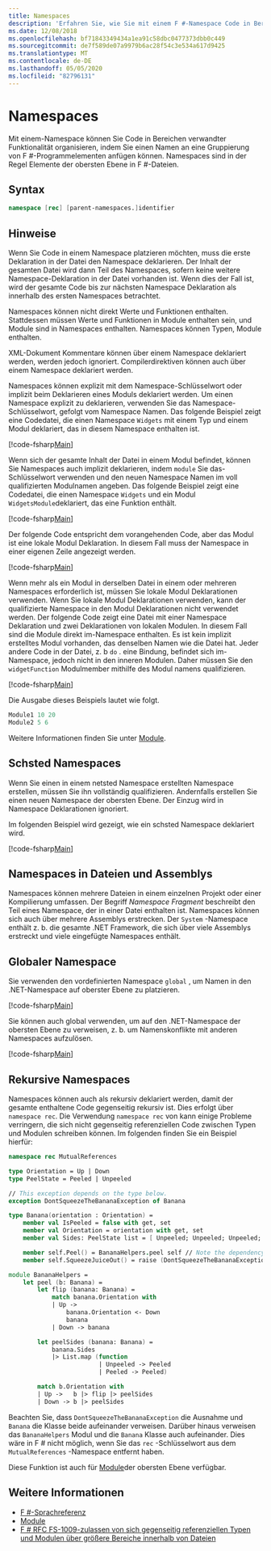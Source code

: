 ```yaml
---
title: Namespaces
description: 'Erfahren Sie, wie Sie mit einem F #-Namespace Code in Bereichen verwandter Funktionalität organisieren können, indem Sie einen Namen an eine Gruppierung von Programmelementen anfügen.'
ms.date: 12/08/2018
ms.openlocfilehash: bf71843349434a1ea91c58dbc0477373dbb0c449
ms.sourcegitcommit: de7f589de07a9979b6ac28f54c3e534a617d9425
ms.translationtype: MT
ms.contentlocale: de-DE
ms.lasthandoff: 05/05/2020
ms.locfileid: "82796131"
---
```

# <a name="namespaces"></a>Namespaces

Mit einem-Namespace können Sie Code in Bereichen verwandter Funktionalität organisieren, indem Sie einen Namen an eine Gruppierung von F #-Programmelementen anfügen können. Namespaces sind in der Regel Elemente der obersten Ebene in F #-Dateien.

## <a name="syntax"></a>Syntax

```fsharp
namespace [rec] [parent-namespaces.]identifier
```

## <a name="remarks"></a>Hinweise

Wenn Sie Code in einem Namespace platzieren möchten, muss die erste Deklaration in der Datei den Namespace deklarieren. Der Inhalt der gesamten Datei wird dann Teil des Namespaces, sofern keine weitere Namespace-Deklaration in der Datei vorhanden ist. Wenn dies der Fall ist, wird der gesamte Code bis zur nächsten Namespace Deklaration als innerhalb des ersten Namespaces betrachtet.

Namespaces können nicht direkt Werte und Funktionen enthalten. Stattdessen müssen Werte und Funktionen in Module enthalten sein, und Module sind in Namespaces enthalten. Namespaces können Typen, Module enthalten.

XML-Dokument Kommentare können über einem Namespace deklariert werden, werden jedoch ignoriert. Compilerdirektiven können auch über einem Namespace deklariert werden.

Namespaces können explizit mit dem Namespace-Schlüsselwort oder implizit beim Deklarieren eines Moduls deklariert werden. Um einen Namespace explizit zu deklarieren, verwenden Sie das Namespace-Schlüsselwort, gefolgt vom Namespace Namen. Das folgende Beispiel zeigt eine Codedatei, die einen Namespace `Widgets` mit einem Typ und einem Modul deklariert, das in diesem Namespace enthalten ist.

[!code-fsharp[Main](~/samples/snippets/fsharp/lang-ref-2/snippet6406.fs)]

Wenn sich der gesamte Inhalt der Datei in einem Modul befindet, können Sie Namespaces auch implizit deklarieren, indem `module` Sie das-Schlüsselwort verwenden und den neuen Namespace Namen im voll qualifizierten Modulnamen angeben. Das folgende Beispiel zeigt eine Codedatei, die einen Namespace `Widgets` und ein Modul `WidgetsModule`deklariert, das eine Funktion enthält.

[!code-fsharp[Main](~/samples/snippets/fsharp/lang-ref-2/snippet6401.fs)]

Der folgende Code entspricht dem vorangehenden Code, aber das Modul ist eine lokale Modul Deklaration. In diesem Fall muss der Namespace in einer eigenen Zeile angezeigt werden.

[!code-fsharp[Main](~/samples/snippets/fsharp/namespaces/snippet6402.fs)]

Wenn mehr als ein Modul in derselben Datei in einem oder mehreren Namespaces erforderlich ist, müssen Sie lokale Modul Deklarationen verwenden. Wenn Sie lokale Modul Deklarationen verwenden, kann der qualifizierte Namespace in den Modul Deklarationen nicht verwendet werden. Der folgende Code zeigt eine Datei mit einer Namespace Deklaration und zwei Deklarationen von lokalen Modulen. In diesem Fall sind die Module direkt im-Namespace enthalten. Es ist kein implizit erstelltes Modul vorhanden, das denselben Namen wie die Datei hat. Jeder andere Code in der Datei, z. b `do` . eine Bindung, befindet sich im-Namespace, jedoch nicht in den inneren Modulen. Daher müssen Sie den `widgetFunction` Modulmember mithilfe des Modul namens qualifizieren.

[!code-fsharp[Main](~/samples/snippets/fsharp/lang-ref-2/snippet6403.fs)]

Die Ausgabe dieses Beispiels lautet wie folgt.

```fsharp
Module1 10 20
Module2 5 6
```

Weitere Informationen finden Sie unter [Module](modules.md).

## <a name="nested-namespaces"></a>Schsted Namespaces

Wenn Sie einen in einem netsted Namespace erstellten Namespace erstellen, müssen Sie ihn vollständig qualifizieren. Andernfalls erstellen Sie einen neuen Namespace der obersten Ebene. Der Einzug wird in Namespace Deklarationen ignoriert.

Im folgenden Beispiel wird gezeigt, wie ein schsted Namespace deklariert wird.

[!code-fsharp[Main](~/samples/snippets/fsharp/lang-ref-2/snippet6404.fs)]

## <a name="namespaces-in-files-and-assemblies"></a>Namespaces in Dateien und Assemblys

Namespaces können mehrere Dateien in einem einzelnen Projekt oder einer Kompilierung umfassen. Der Begriff *Namespace Fragment* beschreibt den Teil eines Namespace, der in einer Datei enthalten ist. Namespaces können sich auch über mehrere Assemblys erstrecken. Der `System` -Namespace enthält z. b. die gesamte .NET Framework, die sich über viele Assemblys erstreckt und viele eingefügte Namespaces enthält.

## <a name="global-namespace"></a>Globaler Namespace

Sie verwenden den vordefinierten Namespace `global` , um Namen in den .NET-Namespace auf oberster Ebene zu platzieren.

[!code-fsharp[Main](~/samples/snippets/fsharp/lang-ref-2/snippet6407.fs)]

Sie können auch global verwenden, um auf den .NET-Namespace der obersten Ebene zu verweisen, z. b. um Namenskonflikte mit anderen Namespaces aufzulösen.

[!code-fsharp[Main](~/samples/snippets/fsharp/lang-ref-2/snippet6408.fs)]

## <a name="recursive-namespaces"></a>Rekursive Namespaces

Namespaces können auch als rekursiv deklariert werden, damit der gesamte enthaltene Code gegenseitig rekursiv ist.  Dies erfolgt über `namespace rec`. Die Verwendung `namespace rec` von kann einige Probleme verringern, die sich nicht gegenseitig referenziellen Code zwischen Typen und Modulen schreiben können. Im folgenden finden Sie ein Beispiel hierfür:

```fsharp
namespace rec MutualReferences

type Orientation = Up | Down
type PeelState = Peeled | Unpeeled

// This exception depends on the type below.
exception DontSqueezeTheBananaException of Banana

type Banana(orientation : Orientation) =
    member val IsPeeled = false with get, set
    member val Orientation = orientation with get, set
    member val Sides: PeelState list = [ Unpeeled; Unpeeled; Unpeeled; Unpeeled] with get, set

    member self.Peel() = BananaHelpers.peel self // Note the dependency on the BananaHelpers module.
    member self.SqueezeJuiceOut() = raise (DontSqueezeTheBananaException self) // This member depends on the exception above.

module BananaHelpers =
    let peel (b: Banana) =
        let flip (banana: Banana) =
            match banana.Orientation with
            | Up ->
                banana.Orientation <- Down
                banana
            | Down -> banana

        let peelSides (banana: Banana) =
            banana.Sides
            |> List.map (function
                         | Unpeeled -> Peeled
                         | Peeled -> Peeled)

        match b.Orientation with
        | Up ->   b |> flip |> peelSides
        | Down -> b |> peelSides
```

Beachten Sie, dass `DontSqueezeTheBananaException` die Ausnahme und `Banana` die Klasse beide aufeinander verweisen.  Darüber hinaus verweisen das `BananaHelpers` Modul und die `Banana` Klasse auch aufeinander. Dies wäre in F # nicht möglich, wenn Sie das `rec` -Schlüsselwort aus dem `MutualReferences` -Namespace entfernt haben.

Diese Funktion ist auch für [Module](modules.md)der obersten Ebene verfügbar.

## <a name="see-also"></a>Weitere Informationen

- [F #-Sprachreferenz](index.md)
- [Module](modules.md)
- [F # RFC FS-1009-zulassen von sich gegenseitig referenziellen Typen und Modulen über größere Bereiche innerhalb von Dateien](https://github.com/fsharp/fslang-design/blob/master/FSharp-4.1/FS-1009-mutually-referential-types-and-modules-single-scope.md)
